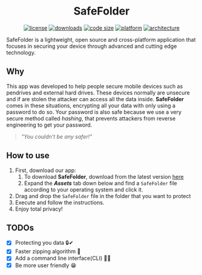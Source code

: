 # <div align="center">SafeFolder</div>
<div align="center">

[![license](https://img.shields.io/github/license/Agentew04/SafeFolder)](https://github.com/Agentew04/SafeFolder/blob/main/LICENSE)
[![downloads](https://img.shields.io/github/downloads/Agentew04/Safefolder/total)](https://github.com/Agentew04/SafeFolder/releases)
[![code size](https://img.shields.io/github/languages/code-size/Agentew04/SafeFolder)](https://github.com/Agentew04/SafeFolder)
[![platform](https://img.shields.io/badge/Platform-Win%20%7C%20Linux%20%7C%20OSX-blue)](https://github.com/Agentew04/SafeFolder/releases)
[![architecture](https://img.shields.io/badge/Architecture-x64%20%7C%20x86%20%7C%20arm%20%7C%20arm64-orange)](https://github.com/Agentew04/SafeFolder/releases)
</div>

SafeFolder is a lightweight, open source and cross-platform application that focuses in securing your device through advanced and cutting edge technology.

## Why

This app was developed to help people secure mobile devices such as pendrives and external hard drives. These devices normally are unsecure and if are stolen the attacker 
can access all the data inside. **SafeFolder** comes in these situations, encrypting all your data with only using a password to do so. Your password is also safe because
we use a very secure method called _hashing_, that prevents attackers from reverse engineering to get your password.

> _"You couldn't be any safer!"_

## How to use

1. First, download our app:
    1. To download **SafeFolder**, download from the latest version [here](https://github.com/Agentew04/SafeFolder/releases/latest)
    2. Expand the _**Assets**_ tab down below and find a `SafeFolder` file according to your operating system and click it.
2. Drag and drop the `SafeFolder` file in the folder that you want to protect
3. Execute and follow the instructions.
4. Enjoy total privacy!

## TODOs

- [x] Protecting you data 🔒✔
- [x] Faster zipping algorithm 🏃
- [x] Add a command line interface(CLI) 👨‍💻
- [x] Be more user friendly 😁
